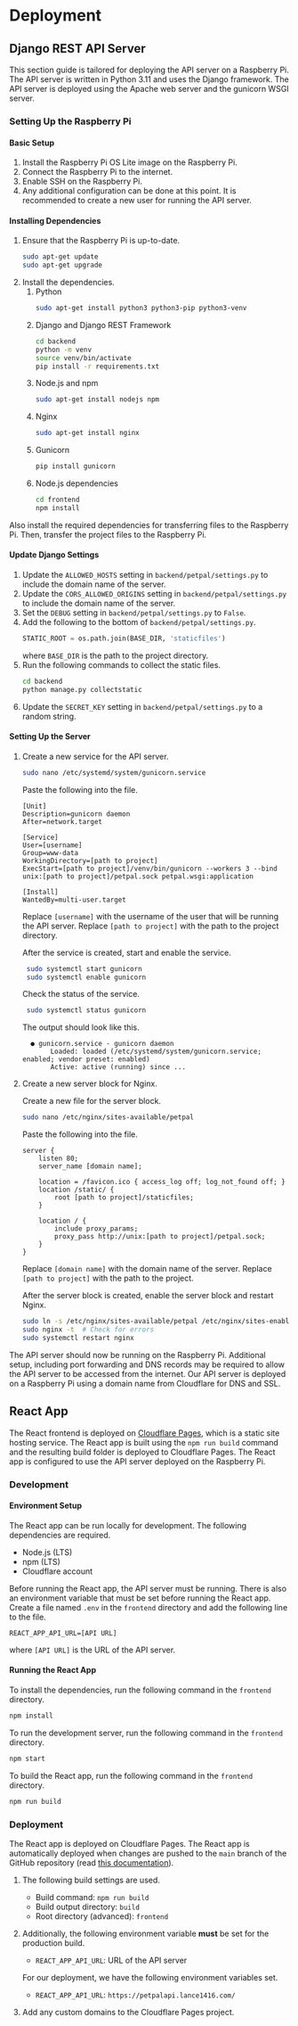 # Deployment

## Django REST API Server

This section guide is tailored for deploying the API server on a Raspberry Pi. The API server is written in Python 3.11
and uses the Django framework. The API server is deployed using the Apache web server and the gunicorn WSGI server.

### Setting Up the Raspberry Pi

#### Basic Setup

1. Install the Raspberry Pi OS Lite image on the Raspberry Pi.
2. Connect the Raspberry Pi to the internet.
3. Enable SSH on the Raspberry Pi.
4. Any additional configuration can be done at this point. It is recommended to create a new user for running the API
   server.

#### Installing Dependencies

1. Ensure that the Raspberry Pi is up-to-date.
    ```bash
    sudo apt-get update
    sudo apt-get upgrade
    ``` 
2. Install the dependencies.
    1. Python
       ```bash
       sudo apt-get install python3 python3-pip python3-venv
       ```   
    2. Django and Django REST Framework
       ```bash
       cd backend   
       python -m venv    
       source venv/bin/activate   
       pip install -r requirements.txt   
       ```    
    3. Node.js and npm
       ```bash
       sudo apt-get install nodejs npm
       ```
    4. Nginx
       ```bash
       sudo apt-get install nginx
       ```
    5. Gunicorn
       ```bash
       pip install gunicorn
       ```
    6. Node.js dependencies
       ```bash
       cd frontend
       npm install
       ```

Also install the required dependencies for transferring files to the Raspberry Pi. Then, transfer the project files to
the Raspberry Pi.

#### Update Django Settings

1. Update the `ALLOWED_HOSTS` setting in `backend/petpal/settings.py` to include the domain name of the server.
2. Update the `CORS_ALLOWED_ORIGINS` setting in `backend/petpal/settings.py` to include the domain name of the server.
3. Set the `DEBUG` setting in `backend/petpal/settings.py` to `False`.
4. Add the following to the bottom of `backend/petpal/settings.py`.
    ```python
    STATIC_ROOT = os.path.join(BASE_DIR, 'staticfiles')
    ```
   where `BASE_DIR` is the path to the project directory.
5. Run the following commands to collect the static files.
    ```bash
    cd backend
    python manage.py collectstatic
    ```
6. Update the `SECRET_KEY` setting in `backend/petpal/settings.py` to a random string.

#### Setting Up the Server

1. Create a new service for the API server.
    ```bash
    sudo nano /etc/systemd/system/gunicorn.service
    ```

   Paste the following into the file.
   ```text
   [Unit]
   Description=gunicorn daemon
   After=network.target
   
   [Service]
   User=[username]
   Group=www-data
   WorkingDirectory=[path to project]
   ExecStart=[path to project]/venv/bin/gunicorn --workers 3 --bind unix:[path to project]/petpal.sock petpal.wsgi:application
   
   [Install]
   WantedBy=multi-user.target
   ```

   Replace `[username]` with the username of the user that will be running the API server. Replace `[path to project]`
   with the path to the project directory.

   After the service is created, start and enable the service.
   ```bash
    sudo systemctl start gunicorn
    sudo systemctl enable gunicorn
    ```

   Check the status of the service.
   ```bash
    sudo systemctl status gunicorn
    ```

   The output should look like this.
      ```text
        ● gunicorn.service - gunicorn daemon
             Loaded: loaded (/etc/systemd/system/gunicorn.service; enabled; vendor preset: enabled)
             Active: active (running) since ...
      ```
2. Create a new server block for Nginx.

   Create a new file for the server block.
   ```bash
   sudo nano /etc/nginx/sites-available/petpal
   ```

   Paste the following into the file.
   ```text
   server {
       listen 80;
       server_name [domain name];
   
       location = /favicon.ico { access_log off; log_not_found off; }
       location /static/ {
           root [path to project]/staticfiles;
       }
   
       location / {
           include proxy_params;
           proxy_pass http://unix:[path to project]/petpal.sock;
       }
   }
   ```

   Replace `[domain name]` with the domain name of the server. Replace `[path to project]` with the path to the project.

   After the server block is created, enable the server block and restart Nginx.

   ```bash
   sudo ln -s /etc/nginx/sites-available/petpal /etc/nginx/sites-enabled
   sudo nginx -t  # Check for errors
   sudo systemctl restart nginx
   ```

The API server should now be running on the Raspberry Pi. Additional setup, including port forwarding and DNS records
may be required to allow the API server to be accessed from the internet. Our API server is deployed on a Raspberry Pi
using a domain name from Cloudflare for DNS and SSL.

## React App

The React frontend is deployed on [Cloudflare Pages](https://developers.cloudflare.com/pages/), which is a static site
hosting service. The React app is built using the `npm run build` command and the resulting build folder is deployed to
Cloudflare Pages. The React app is configured to use the API server deployed on the Raspberry Pi.

### Development

#### Environment Setup

The React app can be run locally for development. The following dependencies are required.

- Node.js (LTS)
- npm (LTS)
- Cloudflare account

Before running the React app, the API server must be running. There is also an environment variable that must be set
before running the React app. Create a file named `.env` in the `frontend` directory and add the following line to the
file.

```text
REACT_APP_API_URL=[API URL]
```

where `[API URL]` is the URL of the API server.

#### Running the React App

To install the dependencies, run the following command in the `frontend` directory.

```bash
npm install
```

To run the development server, run the following command in the `frontend` directory.

```bash
npm start
```

To build the React app, run the following command in the `frontend` directory.

```bash
npm run build
```

### Deployment

The React app is deployed on Cloudflare Pages. The React app is automatically deployed when changes are pushed to
the `main` branch of the GitHub repository (read
[this documentation](https://developers.cloudflare.com/pages/get-started/guide/#connect-your-git-provider-to-pages)).

1. The following build settings are used.
    - Build command: `npm run build`
    - Build output directory: `build`
    - Root directory (advanced): `frontend`
2. Additionally, the following environment variable **must** be set for the production build.
    - `REACT_APP_API_URL`: URL of the API server

   For our deployment, we have the following environment variables set.
    - `REACT_APP_API_URL`: `https://petpalapi.lance1416.com/`
3. Add any custom domains to the Cloudflare Pages project.

